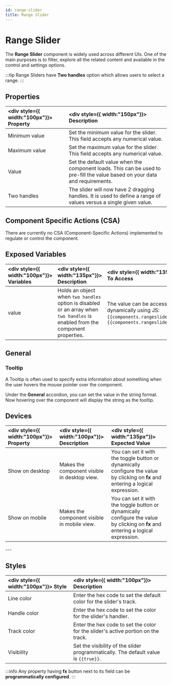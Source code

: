 ```yaml
---
id: range-slider
title: Range Slider
---
```

# Range Slider

The **Range Slider** component is widely used across different UIs. One of the main purposes is to filter, explore all the related content and available in the control and settings options.

:::tip
Range Sliders have **Two handles** option which allows users to select a range.
:::

<div>

## Properties

| <div style={{ width:"100px"}}> Property </div> | <div style={{ width:"150px"}}> Description </div> | 
|:------------ |:-------------|
| Minimum value | Set the minimum value for the slider. This field accepts any numerical value. |
| Maximum value | Set the maximum value for the slider. This field accepts any numerical value. |
| Value | Set the default value when the component loads. This can be used to pre-fill the value based on your data and requirements. |
| Two handles | The slider will now have 2 dragging handles. It is used to define a range of values versus a single given value. |

</div>

<div>

## Component Specific Actions (CSA)

There are currently no CSA (Component-Specific Actions) implemented to regulate or control the component.

</div>

<div>

## Exposed Variables

| <div style={{ width:"100px"}}> Variables  </div>  | <div style={{ width:"135px"}}> Description </div> | <div style={{ width:"135px"}}> How To Access </div> |
|:----------- |:----------- |:--------- |
| value | Holds an object when `two handles` option is disabled or an array when `two handles` is enabled from the component properties. | The value can be accessed dynamically using JS: `{{components.rangeslider1.value}}` or `{{components.rangeslider1.value[1]}}` |

</div>

<div>

## General
### Tooltip

A Tooltip is often used to specify extra information about something when the user hovers the mouse pointer over the component.

Under the <b>General</b> accordion, you can set the value in the string format. Now hovering over the component will display the string as the tooltip.

</div>

<div>

## Devices

| <div style={{ width:"100px"}}> Property </div> | <div style={{ width:"100px"}}> Description </div> | <div style={{ width:"135px"}}> Expected Value </div> |
|:--------------- |:----------------------------------------- | :------------------------------------------------------------------------------------------------------------- |
| Show on desktop | Makes the component visible in desktop view. | You can set it with the toggle button or dynamically configure the value by clicking on **fx** and entering a logical expression. |
| Show on mobile  | Makes the component visible in mobile view.  | You can set it with the toggle button or dynamically configure the value by clicking on **fx** and entering a logical expression. |

</div>

<div>
---

## Styles

| <div style={{ width:"100px"}}> Style </div> | <div style={{ width:"100px"}}>  Description </div> | 
|:------------ |:-------------|
| Line color | Enter the hex code to set the default color for the slider's track. |
| Handle color | Enter the hex code to set the color for the slider's handler. |
| Track color | Enter the hex code to set the color for the slider's active portion on the track. |
| Visibility | Set the visibility of the slider programmatically. The default value is `{{true}}`. |

:::info
Any property having **fx** button next to its field can be **programmatically configured**.
:::

</div>
